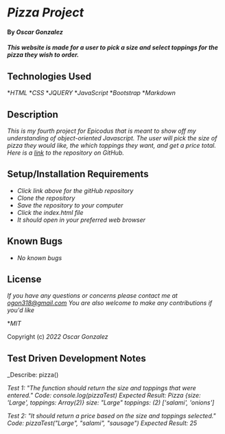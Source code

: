 # _Pizza Project_

#### By _**Oscar Gonzalez**_

#### _This website is made for a user to pick a size and select toppings for the pizza they wish to order._

## Technologies Used

*_HTML_
*_CSS_
*_JQUERY_
*_JavaScript_
*_Bootstrap_
*_Markdown_

## Description

_This is my fourth project for Epicodus that is meant to show off my understanding of object-oriented Javascript. The user will pick the size of pizza they would like, the which toppings they want, and get a price total. Here is a [link](https://github.com/OLGON92/pizza-pizza) to the repository on GitHub._

## Setup/Installation Requirements
* _Click link above for the gitHub repository_
* _Clone the repository_
* _Save the repository to your computer_
* _Click the index.html file_
* _It should open in your preferred web browser_

## Known Bugs

* _No known bugs_ 

## License

_If you have any questions or concerns please contact me at ogon318@gmail.com
You are also welcome to make any contributions if you'd like_

*_MIT_

Copyright (c) _2022_ _Oscar Gonzalez_

## Test Driven Development Notes

_Describe: pizza()

_Test 1: "The function should return the size and toppings that were entered."_
_Code: console.log(pizzaTest)_
_Expected Result: Pizza {size: 'Large', toppings: Array(2)}
size: "Large"
toppings: (2) ['salami', 'onions']_

_Test 2: "It should return a price based on the size and toppings selected."_
_Code: pizzaTest("Large", "salami", "sausage")_
_Expected Result: 25_


